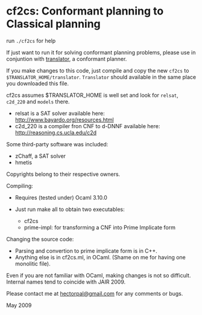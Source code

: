 # cf2cs: Conformant planning to Classical planning

run `./cf2cs` for help

If just want to run it for solving conformant planning problems, please use in conjuntion with [translator](https://github.com/hectorpal/translator-conformant), a conformant planner.

If you make changes to this code, just compile and copy the new `cf2cs` to `$TRANSLATOR_HOME/translator`. `Translator` should available in the same place you downloaded this file.

cf2cs assumes $TRANSLATOR_HOME is well set and look for `relsat`, `c2d_220` and `models` there.

- relsat is a SAT solver available here: <http://www.bayardo.org/resources.html>
- c2d_220 is a compiler fron CNF to d-DNNF available here: <http://reasoning.cs.ucla.edu/c2d>

Some third-party software was included:

- zChaff, a SAT solver
- hmetis

Copyrights belong to their respective owners.

Compiling:

- Requires (tested under) Ocaml 3.10.0
- Just run make all to obtain two executables:

  - cf2cs
  - prime-impl: for transforming a CNF into Prime Implicate form

Changing the source code:

- Parsing and convertion to prime implicate form is in C++.
- Anything else is in cf2cs.ml, in OCaml. (Shame on me for having one monolitic file).

Even if you are not familiar with OCaml, making changes is not so difficult. Internal names tend to coincide with JAIR 2009.

Please contact me at hectorpal@gmail.com for any comments or bugs.

May 2009
